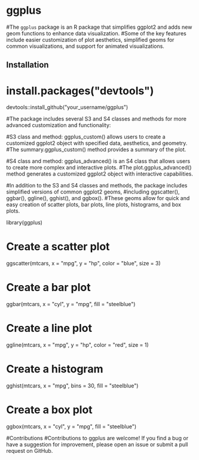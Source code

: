 # ggplus


#The `ggplus` package is an R package that simplifies ggplot2 and adds new geom functions to enhance data visualization.
#Some of the key features include easier customization of plot aesthetics, simplified geoms for common visualizations, and support for animated visualizations.

## Installation
# install.packages("devtools")
devtools::install_github("your_username/ggplus")

#The package includes several S3 and S4 classes and methods for more advanced customization and functionality:

#S3 class and method: ggplus_custom() allows users to create a customized ggplot2 object with specified data, aesthetics, and geometry. 
#The summary.ggplus_custom() method provides a summary of the plot.

#S4 class and method: ggplus_advanced() is an S4 class that allows users to create more complex and interactive plots. 
#The plot.ggplus_advanced() method generates a customized ggplot2 object with interactive capabilities.

#In addition to the S3 and S4 classes and methods, the package includes simplified versions of common ggplot2 geoms, 
#including ggscatter(), ggbar(), ggline(), gghist(), and ggbox(). 
#These geoms allow for quick and easy creation of scatter plots, bar plots, line plots, histograms, and box plots.

library(ggplus)

# Create a scatter plot
ggscatter(mtcars, x = "mpg", y = "hp", color = "blue", size = 3)

# Create a bar plot
ggbar(mtcars, x = "cyl", y = "mpg", fill = "steelblue")

# Create a line plot
ggline(mtcars, x = "mpg", y = "hp", color = "red", size = 1)

# Create a histogram
gghist(mtcars, x = "mpg", bins = 30, fill = "steelblue")

# Create a box plot
ggbox(mtcars, x = "cyl", y = "mpg", fill = "steelblue")

#Contributions
#Contributions to ggplus are welcome! If you find a bug or have a suggestion for improvement, please open an issue or submit a pull request on GitHub.
